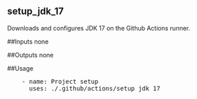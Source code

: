 ## setup_jdk_17

Downloads and configures JDK 17 on the Github Actions runner.

##Inputs
none

##Outputs
none

##Usage

<pre>
    - name: Project setup
      uses: ./.github/actions/setup_jdk_17
</pre>


